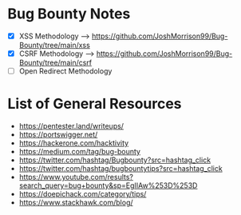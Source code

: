 # Bug Bounty Notes
- [x] XSS Methodology --> https://github.com/JoshMorrison99/Bug-Bounty/tree/main/xss
- [x] CSRF Methodology --> https://github.com/JoshMorrison99/Bug-Bounty/tree/main/csrf
- [ ] Open Redirect Methodology

# List of General Resources
- https://pentester.land/writeups/
- https://portswigger.net/
- https://hackerone.com/hacktivity
- https://medium.com/tag/bug-bounty
- https://twitter.com/hashtag/Bugbounty?src=hashtag_click
- https://twitter.com/hashtag/bugbountytips?src=hashtag_click
- https://www.youtube.com/results?search_query=bug+bounty&sp=EgIIAw%253D%253D 
- https://doepichack.com/category/tips/
- https://www.stackhawk.com/blog/
